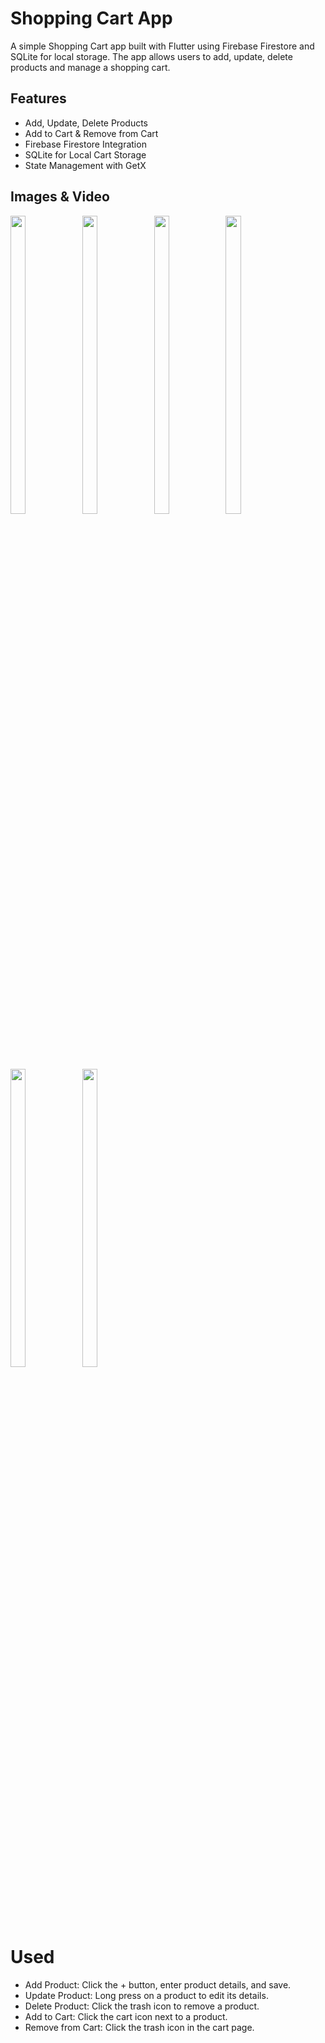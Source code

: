 # Shopping Cart App

A simple Shopping Cart app built with Flutter using Firebase Firestore and SQLite for local storage. The app allows users to add, update, delete products and manage a shopping cart.

## Features
- Add, Update, Delete Products
- Add to Cart & Remove from Cart
- Firebase Firestore Integration
- SQLite for Local Cart Storage
- State Management with GetX


## Images & Video 

<p>  

  <img src = "https://github.com/user-attachments/assets/28af8f4b-42ec-46e3-9aae-6bd4f559658f" width=22% height=35% >

  <img src = "https://github.com/user-attachments/assets/52c3f888-e4ac-491f-9c89-380982cbb476" width=22% height=35% >

  <img src = "https://github.com/user-attachments/assets/348f92e0-c9f1-488c-bb96-6d82a26306b7" width=22% height=35% >

  <img src = "https://github.com/user-attachments/assets/6d59727a-9731-4098-9471-1c38095c1f35" width=22% height=35% >

  <img src = "https://github.com/user-attachments/assets/33260af8-4e0e-4aa6-8104-56fb127052f3" width=22% height=35% > 

  <img src = "https://github.com/user-attachments/assets/28af8f4b-42ec-46e3-9aae-6bd4f559658f" width=22% height=35% >

</p>

 
# Used 
- Add Product: Click the + button, enter product details, and save.
- Update Product: Long press on a product to edit its details.
- Delete Product: Click the trash icon to remove a product.
- Add to Cart: Click the cart icon next to a product.
- Remove from Cart: Click the trash icon in the cart page.





<br>


